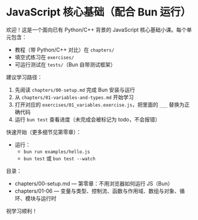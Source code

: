 # JavaScript 核心基础（配合 Bun 运行）

欢迎！这是一个面向已有 Python/C++ 背景的 JavaScript 核心基础小课。每个单元包含：
- 教程（带 Python/C++ 对比）在 `chapters/`
- 填空式练习在 `exercises/`
- 可运行测试在 `tests/`（Bun 自带测试框架）

建议学习路径：
1) 先阅读 `chapters/00-setup.md` 完成 Bun 安装与运行
2) 从 `chapters/01-variables-and-types.md` 开始学习
3) 打开对应的 `exercises/01_variables.exercise.js`，把里面的 `___` 替换为正确代码
4) 运行 `bun test` 查看进度（未完成会被标记为 todo，不会报错）

快速开始（更多细节见第零章）：
- 运行：
  - `bun run examples/hello.js`
  - `bun test` 或 `bun test --watch`

目录：
- chapters/00-setup.md — 第零章：不用浏览器如何运行 JS（Bun）
- chapters/01-06 — 变量与类型、控制流、函数与作用域、数组与对象、循环、模块与运行时

祝学习顺利！
